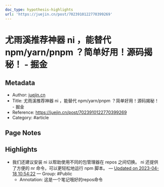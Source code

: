```yaml
---
doc_type: hypothesis-highlights
url: 'https://juejin.cn/post/7023910122770399269'
---
```


# 尤雨溪推荐神器 ni ，能替代 npm/yarn/pnpm ？简单好用！源码揭秘！ - 掘金

## Metadata
- Author: [juejin.cn]()
- Title: 尤雨溪推荐神器 ni ，能替代 npm/yarn/pnpm ？简单好用！源码揭秘！ - 掘金
- Reference: https://juejin.cn/post/7023910122770399269
- Category: #article

## Page Notes
## Highlights
- 我们还建议安装 ni 以帮助使用不同的包管理器在 repos 之间切换。 ni 还提供了方便的 nr 命令，可以更轻松地运行 npm 脚本。 — [Updated on 2023-04-18 10:54:22](https://hyp.is/RYR4cN2UEe2kxj9Nol5qKA/juejin.cn/post/7023910122770399269) — Group: #Public
    - Annotation: 这是一个笔记哦好的repos命令



